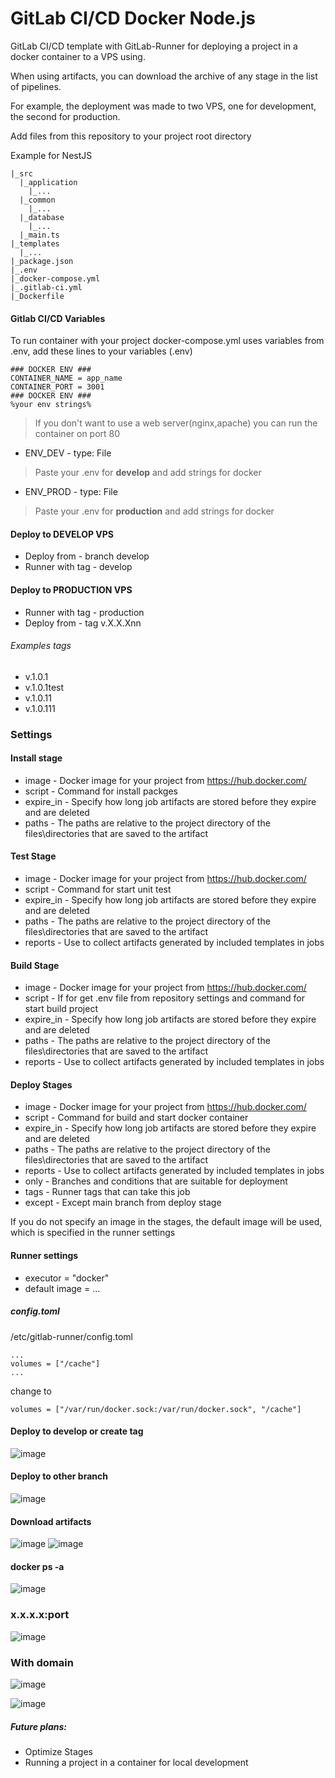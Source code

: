# GitLab CI/CD Docker Node.js

GitLab CI/CD template with GitLab-Runner for deploying a project in a docker container to a VPS using.

When using artifacts, you can download the archive of any stage in the list of pipelines.

For example, the deployment was made to two VPS, one for development, the second for production.

Add files from this repository to your project root directory

Example for NestJS
```
|_src
  |_application
    |_...
  |_common
    |_...
  |_database
    |_...
  |_main.ts
|_templates
  |_...
|_package.json
|_.env
|_docker-compose.yml
|_.gitlab-ci.yml
|_Dockerfile
```

#### Gitlab CI/CD Variables
To run container with your project docker-compose.yml uses variables from .env, add these lines to your variables (.env)
```
### DOCKER ENV ###
CONTAINER_NAME = app_name
CONTAINER_PORT = 3001
### DOCKER ENV ###
%your env strings%
```
> If you don't want to use a web server(nginx,apache) you can run the container on port 80


- ENV_DEV -  type: File 
> Paste your .env for **develop** and add strings for docker
- ENV_PROD - type: File
> Paste your .env for **production** and add strings for docker


#### Deploy to DEVELOP VPS
- Deploy from - branch develop
- Runner with tag - develop

#### Deploy to PRODUCTION VPS
- Runner with tag - production
- Deploy from - tag v.X.X.Xnn

###### Examples tags
- v.1.0.1
- v.1.0.1test
- v.1.0.11
- v.1.0.111

### Settings
#### Install stage
- image - Docker image for your project from https://hub.docker.com/
- script - Command for install packges
- expire_in - Specify how long job artifacts are stored before they expire and are deleted
- paths - The paths are relative to the project directory of the files\directories that are saved to the artifact

#### Test Stage
- image - Docker image for your project from https://hub.docker.com/
- script - Command for start unit test
- expire_in - Specify how long job artifacts are stored before they expire and are deleted
- paths - The paths are relative to the project directory of the files\directories that are saved to the artifact
- reports - Use to collect artifacts generated by included templates in jobs

#### Build Stage
- image - Docker image for your project from https://hub.docker.com/
- script - If for get .env file from repository settings and command for start build project
- expire_in - Specify how long job artifacts are stored before they expire and are deleted
- paths - The paths are relative to the project directory of the files\directories that are saved to the artifact
- reports - Use to collect artifacts generated by included templates in jobs

#### Deploy Stages
- image - Docker image for your project from https://hub.docker.com/
- script - Command for build and start docker container
- expire_in - Specify how long job artifacts are stored before they expire and are deleted
- paths - The paths are relative to the project directory of the files\directories that are saved to the artifact
- reports - Use to collect artifacts generated by included templates in jobs
- only - Branches and conditions that are suitable for deployment
- tags - Runner tags that can take this job
- except - Except main branch from deploy stage

If you do not specify an image in the stages, the default image will be used, which is specified in the runner settings

#### Runner settings
 - executor = "docker"
 - default image = ...

##### config.toml
/etc/gitlab-runner/config.toml
```
...
volumes = ["/cache"]
...
```
change to
```
volumes = ["/var/run/docker.sock:/var/run/docker.sock", "/cache"]
```

#### Deploy to develop or create tag
![image](https://user-images.githubusercontent.com/32634559/204368983-1f9ae39d-b008-49c8-bd43-b35e83fa7b63.png)

#### Deploy to other branch
![image](https://user-images.githubusercontent.com/32634559/204371127-600db8e4-b1d7-4bbb-9543-88e8e6cfee72.png)

#### Download artifacts
![image](https://user-images.githubusercontent.com/32634559/220139608-b9ca6a1b-30d8-4691-9408-3b875527733f.png)
![image](https://user-images.githubusercontent.com/32634559/220139512-32eb6acf-7614-4f2f-a546-c94759640cc9.png)

#### docker ps -a
![image](https://github.com/theechofive/GitLab-CI-CD-Docker-Node.js/assets/32634559/703e7c37-9e80-4cb5-bbba-4be0a4765dec)

### x.x.x.x:port
![image](https://github.com/theechofive/GitLab-CI-CD-Docker-Node.js/assets/32634559/2c861fcd-9942-4cc2-880c-abae8dab9db5)

### With domain
![image](https://github.com/theechofive/GitLab-CI-CD-Docker-Node.js/assets/32634559/6b3a6e48-fa87-422e-99e0-f3c34cb432bc)

![image](https://github.com/theechofive/GitLab-CI-CD-Docker-Node.js/assets/32634559/c5a7d32c-6dd8-4662-8360-a3e8d9557559)



##### Future plans:
- Optimize Stages
- Running a project in a container for local development
